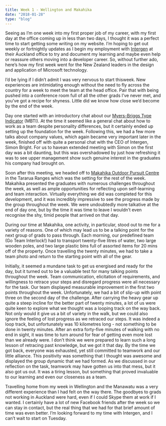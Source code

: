 ```yaml
---
title: Week 1 - Wellington and Makahika
date: "2018-01-28"
type: "blog"
---
```


Seeing as I’m one week into my first proper job of my career, with my first day at the office coming up in less than two days, I thought it was a perfect time to start getting some writing on my website. I’m hoping to get out weekly or fortnightly updates as I begin my employment with [Intergen](https://www.intergen.co.nz) at their Auckland office to try and document my learning and maybe even help or reassure others moving into a developer career. So, without further ado, here’s how my first week went for the New Zealand leaders in the design and application of Microsoft technology.

I’d be lying if I didn’t admit I was very nervous to start thisweek. New experiences are intimidating enough without the need to fly across the country for a week to meet the team at the head office. Pair that with being pushed into a conference room full of all the other grads I’ve never met, and you’ve got a recipe for shyness. Little did we know how close we’d become by the end of the week.

Day one started with an introductory chat about our [Myers-Briggs Type Indicator](https://www.16personalities.com/free-personality-test) (MBTI). At the time it seemed like a general chat about how to work as a team despite personality differences, but it certainly ended up setting up the foundation for the week. Following this, we had a few more talks about company values, which again became very important later in the week, finished off with quite a personal chat with the CEO of Intergen, Simon Bright. For us to havean extended meeting with Simon on the first day was a bit daunting, but this was overshadowed by just how refreshing it was to see upper management show such genuine interest in the graduates his company had brought on.

Soon after this meeting, we headed off to [Makahika Outdoor Pursuit Centre](http://www.makahika.co.nz) in the Tararua Ranges which was the setting for the rest of the week. Makahika presented the graduates with numerous challenges throughout the week, as well as ample opportunities for reflecting upon self-learning and team interaction. Virtually everything we did was completed for this development, and it was incredibly impressive to see the progress made by the group throughout the week. We were undoubtedly more talkative at the end of day one, but by the time it was time to leave I wouldn’t even recognise the shy, timid people that arrived on that day.

During our time at Makahika, one activity, in particular, stood out to me for a variety of reasons. One of which may lead us to be a talking point for the next group of grads to pass through. Each morning, our predefined team (Go Team Interlock!) had to transport twenty-five litres of water, two large wooden poles, and two large plastic bins full of assorted items for 20 mins off of the property. Once travelling the twenty minutes, we had to take a team photo and return to the starting point with all of the gear.

Initially, it seemed a mundane task to get us energised and ready for the day, but it turned out to be a valuable test for many talking points throughout the week. Team communication, elicitation of requirements, and willingness to retrace your steps and disregard progress were all necessary for the task. Our team displayed measurable improvement in the first two points throughout the week. Unfortunately, we had a bit of slip-up with point three on the second day of the challenge. After carrying the heavy gear up quite a steep incline for the better part of twenty minutes, a lot of us were quite keen to explore what we thought was a looping track on the way back. Not only would it give us a bit of variety in the walk, but we could also ignore the feeling of lost progress as we retraced our steps. It was indeed a loop track, but unfortunately was 10 kilometres long - not something to be done in twenty minutes. After an extra forty-five minutes of walking with no end in sight, it was time to turn around for fear of getting even more lost than we already were. I don’t think we were prepared to learn such a long lesson of retracing past knowledge, but we got it that day. By the time we got back, everyone was exhausted, yet still committed to teamwork and our little alliance. This positivity was something that I thought was awesome and displayed the group dynamic that we had formed. As we discussed in our reflection on the task, teamwork may have gotten us into that mess, but it also got us out. It was a tiring lesson, but something that proved invaluable to our learning and even our closeness as a team.

Travelling home from my week in Wellington and the Manawatu was a very different experience than I had felt on the way there. The goodbyes to grads not working in Auckland were hard, even if I could Skype them at work if I wanted. I certainly have a lot of new Facebook friends after the week so we can stay in contact, but the real thing that we had for that brief amount of time was even better. I’m looking forward to my time with Intergen, and I can’t wait to start on Tuesday.
